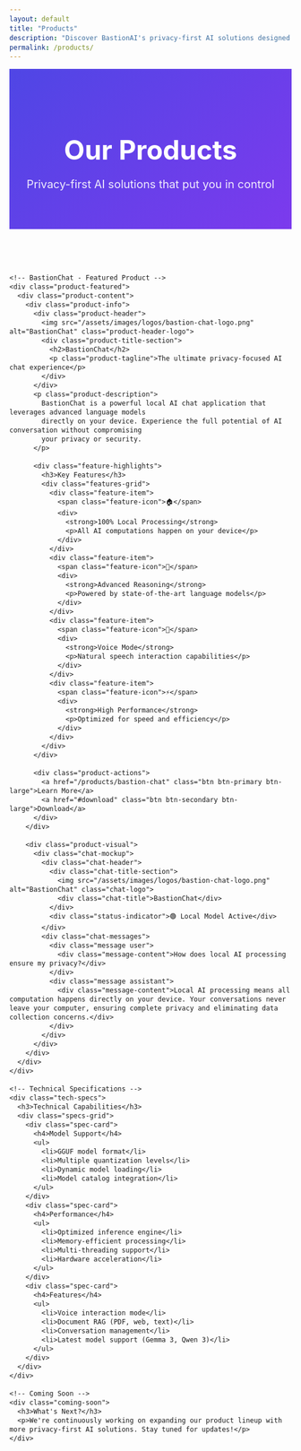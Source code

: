 ```yaml
---
layout: default
title: "Products"
description: "Discover BastionAI's privacy-first AI solutions designed for security and innovation."
permalink: /products/
---
```


<div class="products-hero">
  <div class="container">
    <h1>Our Products</h1>
    <p class="lead">Privacy-first AI solutions that put you in control</p>
  </div>
</div>

<section class="products-section">
  <div class="container">
    
    <!-- BastionChat - Featured Product -->
    <div class="product-featured">
      <div class="product-content">
        <div class="product-info">
          <div class="product-header">
            <img src="/assets/images/logos/bastion-chat-logo.png" alt="BastionChat" class="product-header-logo">
            <div class="product-title-section">
              <h2>BastionChat</h2>
              <p class="product-tagline">The ultimate privacy-focused AI chat experience</p>
            </div>
          </div>
          <p class="product-description">
            BastionChat is a powerful local AI chat application that leverages advanced language models 
            directly on your device. Experience the full potential of AI conversation without compromising 
            your privacy or security.
          </p>
          
          <div class="feature-highlights">
            <h3>Key Features</h3>
            <div class="features-grid">
              <div class="feature-item">
                <span class="feature-icon">🏠</span>
                <div>
                  <strong>100% Local Processing</strong>
                  <p>All AI computations happen on your device</p>
                </div>
              </div>
              <div class="feature-item">
                <span class="feature-icon">🧠</span>
                <div>
                  <strong>Advanced Reasoning</strong>
                  <p>Powered by state-of-the-art language models</p>
                </div>
              </div>
              <div class="feature-item">
                <span class="feature-icon">🎤</span>
                <div>
                  <strong>Voice Mode</strong>
                  <p>Natural speech interaction capabilities</p>
                </div>
              </div>
              <div class="feature-item">
                <span class="feature-icon">⚡</span>
                <div>
                  <strong>High Performance</strong>
                  <p>Optimized for speed and efficiency</p>
                </div>
              </div>
            </div>
          </div>
          
          <div class="product-actions">
            <a href="/products/bastion-chat" class="btn btn-primary btn-large">Learn More</a>
            <a href="#download" class="btn btn-secondary btn-large">Download</a>
          </div>
        </div>
        
        <div class="product-visual">
          <div class="chat-mockup">
            <div class="chat-header">
              <div class="chat-title-section">
                <img src="/assets/images/logos/bastion-chat-logo.png" alt="BastionChat" class="chat-logo">
                <div class="chat-title">BastionChat</div>
              </div>
              <div class="status-indicator">🟢 Local Model Active</div>
            </div>
            <div class="chat-messages">
              <div class="message user">
                <div class="message-content">How does local AI processing ensure my privacy?</div>
              </div>
              <div class="message assistant">
                <div class="message-content">Local AI processing means all computation happens directly on your device. Your conversations never leave your computer, ensuring complete privacy and eliminating data collection concerns.</div>
              </div>
            </div>
          </div>
        </div>
      </div>
    </div>

    <!-- Technical Specifications -->
    <div class="tech-specs">
      <h3>Technical Capabilities</h3>
      <div class="specs-grid">
        <div class="spec-card">
          <h4>Model Support</h4>
          <ul>
            <li>GGUF model format</li>
            <li>Multiple quantization levels</li>
            <li>Dynamic model loading</li>
            <li>Model catalog integration</li>
          </ul>
        </div>
        <div class="spec-card">
          <h4>Performance</h4>
          <ul>
            <li>Optimized inference engine</li>
            <li>Memory-efficient processing</li>
            <li>Multi-threading support</li>
            <li>Hardware acceleration</li>
          </ul>
        </div>
        <div class="spec-card">
          <h4>Features</h4>
          <ul>
            <li>Voice interaction mode</li>
            <li>Document RAG (PDF, web, text)</li>
            <li>Conversation management</li>
            <li>Latest model support (Gemma 3, Qwen 3)</li>
          </ul>
        </div>
      </div>
    </div>
    
    <!-- Coming Soon -->
    <div class="coming-soon">
      <h3>What's Next?</h3>
      <p>We're continuously working on expanding our product lineup with more privacy-first AI solutions. Stay tuned for updates!</p>
    </div>
    
  </div>
</section>

<style>
.products-hero {
  background: linear-gradient(135deg, #4f46e5 0%, #7c3aed 100%);
  color: white;
  padding: 3rem 0;
  text-align: center;
}

.products-hero h1 {
  font-size: 3rem;
  margin-bottom: 1rem;
}

.lead {
  font-size: 1.25rem;
  opacity: 0.9;
}

.products-section {
  padding: 4rem 0;
}

.product-featured {
  margin-bottom: 4rem;
  background: #fff;
  border-radius: 1rem;
  box-shadow: 0 20px 40px rgba(0,0,0,0.1);
  overflow: hidden;
}

.product-content {
  display: grid;
  grid-template-columns: 1fr 1fr;
  gap: 3rem;
  padding: 3rem;
}

.product-header {
  display: flex;
  align-items: center;
  gap: 1.5rem;
  margin-bottom: 2rem;
}

.product-header-logo {
  height: 60px;
  width: auto;
  transition: transform 0.3s ease;
}

.product-header-logo:hover {
  transform: scale(1.05);
}

.product-title-section h2 {
  margin-bottom: 0.5rem;
}

.product-title-section .product-tagline {
  margin-bottom: 0;
}

.product-tagline {
  font-size: 1.25rem;
  color: #6366f1;
  margin-bottom: 1rem;
  font-weight: 600;
}

.product-description {
  font-size: 1.1rem;
  line-height: 1.6;
  margin-bottom: 2rem;
  color: #6b7280;
}

.feature-highlights h3 {
  margin-bottom: 1.5rem;
  color: #374151;
}

.features-grid {
  display: grid;
  grid-template-columns: 1fr 1fr;
  gap: 1.5rem;
  margin-bottom: 2rem;
}

.feature-item {
  display: flex;
  align-items: flex-start;
  gap: 1rem;
}

.feature-icon {
  font-size: 1.5rem;
  margin-top: 0.25rem;
}

.feature-item strong {
  display: block;
  margin-bottom: 0.25rem;
  color: #374151;
}

.feature-item p {
  font-size: 0.9rem;
  color: #6b7280;
  margin: 0;
}

.product-actions {
  display: flex;
  gap: 1rem;
  flex-wrap: wrap;
}

.btn-large {
  padding: 1rem 2rem;
  font-size: 1.1rem;
}

.product-visual {
  display: flex;
  align-items: center;
  justify-content: center;
}

.chat-mockup {
  background: #f9fafb;
  border-radius: 1rem;
  border: 2px solid #e5e7eb;
  width: 100%;
  max-width: 400px;
}

.chat-header {
  background: #4f46e5;
  color: white;
  padding: 1rem;
  display: flex;
  justify-content: space-between;
  align-items: center;
  border-radius: 1rem 1rem 0 0;
}

.chat-title-section {
  display: flex;
  align-items: center;
  gap: 0.75rem;
}

.chat-logo {
  height: 24px;
  width: auto;
  filter: brightness(0) invert(1);
}

.chat-title {
  font-weight: 600;
}

.status-indicator {
  font-size: 0.8rem;
  opacity: 0.9;
}

.chat-messages {
  padding: 1.5rem;
}

.message {
  margin-bottom: 1rem;
}

.message.user .message-content {
  background: #6366f1;
  color: white;
  margin-left: 2rem;
}

.message.assistant .message-content {
  background: #e5e7eb;
  color: #374151;
  margin-right: 2rem;
}

.message-content {
  padding: 0.75rem 1rem;
  border-radius: 1rem;
  font-size: 0.9rem;
  line-height: 1.4;
}

.tech-specs, .coming-soon {
  margin-top: 4rem;
  padding-top: 3rem;
  border-top: 2px solid #e5e7eb;
}

.tech-specs h3, .coming-soon h3 {
  text-align: center;
  margin-bottom: 2rem;
  font-size: 2rem;
  color: #374151;
}

.specs-grid {
  display: grid;
  grid-template-columns: repeat(auto-fit, minmax(300px, 1fr));
  gap: 2rem;
}

.spec-card {
  background: #f9fafb;
  padding: 2rem;
  border-radius: 1rem;
  border: 1px solid #e5e7eb;
}

.spec-card h4 {
  margin-bottom: 1rem;
  color: #4f46e5;
}

.spec-card ul {
  list-style: none;
  padding: 0;
}

.spec-card li {
  padding: 0.5rem 0;
  border-bottom: 1px solid #e5e7eb;
}

.spec-card li:last-child {
  border-bottom: none;
}

.coming-soon {
  text-align: center;
  background: linear-gradient(135deg, #f3f4f6 0%, #e5e7eb 100%);
  padding: 3rem;
  border-radius: 1rem;
}

@media (max-width: 768px) {
  .product-content {
    grid-template-columns: 1fr;
    gap: 2rem;
  }
  
  .features-grid {
    grid-template-columns: 1fr;
  }
  
  .product-actions {
    justify-content: center;
  }
  
  .specs-grid {
    grid-template-columns: 1fr;
  }
  
  .product-header {
    flex-direction: column;
    text-align: center;
    gap: 1rem;
  }
  
  .product-header-logo {
    height: 50px;
  }
}
</style> 